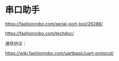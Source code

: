 # 串口助手

https://fashionrobo.com/serial-port-tool/26288/

https://fashionrobo.com/techdoc/

通信协议：

https://wiki.fashionrobo.com/uartbasic/uart-protocol/